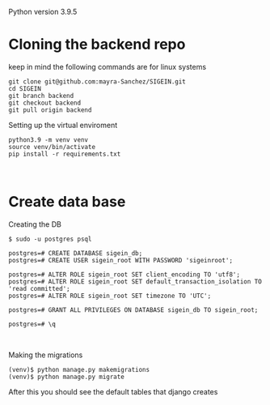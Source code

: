 Python version 3.9.5

# Cloning the backend repo

keep in mind the following commands are for linux systems
```
git clone git@github.com:mayra-Sanchez/SIGEIN.git
cd SIGEIN
git branch backend
git checkout backend
git pull origin backend
````
Setting up the virtual enviroment
```
python3.9 -m venv venv
source venv/bin/activate
pip install -r requirements.txt
```
<br>

# Create data base

Creating the DB
```
$ sudo -u postgres psql
```
```
postgres=# CREATE DATABASE sigein_db;
postgres=# CREATE USER sigein_root WITH PASSWORD 'sigeinroot';
```
```
postgres=# ALTER ROLE sigein_root SET client_encoding TO 'utf8';
postgres=# ALTER ROLE sigein_root SET default_transaction_isolation TO 'read committed';
postgres=# ALTER ROLE sigein_root SET timezone TO 'UTC';
```
```
postgres=# GRANT ALL PRIVILEGES ON DATABASE sigein_db TO sigein_root;
```
```
postgres=# \q
```

<br>

Making the migrations
```
(venv)$ python manage.py makemigrations
(venv)$ python manage.py migrate
```
After this you should see the default tables that django creates 


